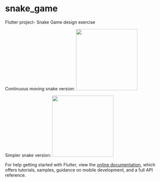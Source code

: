 # snake_game

Flutter project- Snake Game design exercise

Continuous moving snake version:
<img src="https://media.giphy.com/media/vJ1wV8vzPGEMouOYII/giphy.gif" width="200" />

Simpler snake version:
<img src="https://media.giphy.com/media/MAGJlbAtINNG1DT9vq/giphy.gif" width="200" />

For help getting started with Flutter, view the
[online documentation](https://flutter.dev/docs), which offers tutorials,
samples, guidance on mobile development, and a full API reference.
